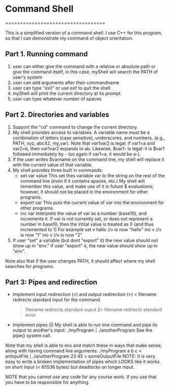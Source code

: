 # Command Shell
==================================

This is  a simplified version of a command shell.
I use C++ for this program, so that I can demonstrate my
command of object orientation.


Part 1. Running command
-----------------------

   1. user can either give the command with a relative or absolute path
   or give the command itself, in this case, myShell
   will search the PATH of user's system
   2. user can add arguments after their commandname
   3. user can type "exit" or use eof to quit the shell
   4. myShell will print the current directory at its prompt.
   5. user can type whatever number of spaces

Part 2. Directories and variables
---------------------------------

   1. Support the "cd" command to change the current directory.
   2. My shell provides access to variables. A variable name
      must be a combination of letters (case sensitive), underscores,
      and numbers, (e.g., PATH, xyz, abc42, my_var).  Note that
      $var1$var2 is legal: if var1=a and var2=b, then $var1$var2
      expands to ab.  Likewise, $var1- is legal: it is $var1 followed
      immediately by - (so again if var1=a, it would be a-).
   3. If the user writes $varname on the command line, my shell will
      replace it with the current value of that variable.
   4. My shell provides three built in commands:
      - set var value
        This set thes variable var to the string on the rest of the
	command line (even if it contains spaces, etc.) My shell will
	remember this value, and make use of it in future $ evaluations;
	however, it should not be placed in the environment for other
	programs.
      - export var
        This puts the current value of var into the environment for
	other programs.
      - inc var
        Interprets the value of var as a number (base10), and increments it.
        If var is not currently set, or does not represent a number
	in base10, then the intiial value is treated as 0 (and thus
        incremented to 1)
	  For example
	    set v hello
	    //v is now "hello"
	    inc v
	    //v is now "1"
	    inc v
	    //v is now "2"
   5. If user "set" a variable (but dont "export" it) the new value should
      not show up in "env." If user "export" it, the new value should show
      up in "env".

  Note also that if the user changes PATH, it should affect where my shell
  searches for programs.

Part 3: Pipes and redirection
-----------------------------

  - Implement input redirection (<) and output redirection (>)
      < filename   redirects standard input for the command
      > filename   redirects standard ouput
      2> filename  redirects standard error

  - Implement pipes (|)
    My shell is able to run one command and pipe its output to another's
    input:
      ./myProgram | ./anotherProgram
    See the pipe() system call.

  Note that my shell is able to mix and match these in ways that make
  sense, along with having command line arguments:
    ./myProgram a b c < anInputFile | ./anotherProgram 23 45 > someOutputFile
  NOTE: It is very easy to write a broken implementation of pipes which
  LOOKS like it works on short input (< 65536 bytes) but deadlocks on longer
  input. 

  NOTE that you cannot use any code for any course work. If you use that you
  have to be responsible for anything.